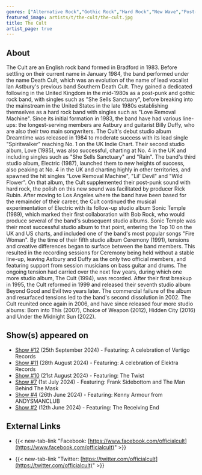 ```yaml
---
genres: ["Alternative Rock","Gothic Rock","Hard Rock","New Wave","Post-Punk","Rock"]
featured_image: artists/t/the-cult/the-cult.jpg
title: The Cult
artist_page: true
---
```

## About

The Cult are  an English rock band formed in Bradford in 1983. Before settling on their current name in January 1984, the band performed under the name Death Cult, which was an evolution of the name of lead vocalist Ian Astbury's previous band Southern Death Cult. They gained a dedicated following in the United Kingdom in the mid-1980s as a post-punk and gothic rock band, with singles such as "She Sells Sanctuary", before breaking into the mainstream in the United States in the late 1980s establishing themselves as a hard rock band with singles such as "Love Removal Machine". Since its initial formation in 1983, the band have had various line-ups: the longest-serving members are Astbury and guitarist Billy Duffy, who are also their two main songwriters.
The Cult's debut studio album Dreamtime was released in 1984 to moderate success with its lead single "Spiritwalker" reaching No. 1 on the UK Indie Chart. Their second studio album, Love (1985), was also successful, charting at No. 4 in the UK and including singles such as "She Sells Sanctuary" and "Rain". The band's third studio album, Electric (1987), launched them to new heights of success, also peaking at No. 4 in the UK and charting highly in other territories, and spawned the hit singles "Love Removal Machine", "Lil' Devil" and "Wild Flower". On that album, the Cult supplemented their post-punk sound with hard rock, the polish on this new sound was facilitated by producer Rick Rubin. After moving to Los Angeles where the band have been based for the remainder of their career, the Cult continued the musical experimentation of Electric with its follow-up studio album Sonic Temple (1989), which marked their first collaboration with Bob Rock, who would produce several of the band's subsequent studio albums. Sonic Temple was their most successful studio album to that point, entering the Top 10 on the UK and US charts, and included one of the band's most popular songs "Fire Woman".
By the time of their fifth studio album Ceremony (1991), tensions and creative differences began to surface between the band members. This resulted in the recording sessions for Ceremony being held without a stable line-up, leaving Astbury and Duffy as the only two official members, and featuring support from session musicians on bass guitar and drums. The ongoing tension had carried over the next few years, during which one more studio album, The Cult (1994), was recorded. After their first breakup in 1995, the Cult reformed in 1999 and released their seventh studio album Beyond Good and Evil two years later. The commercial failure of the album and resurfaced tensions led to the band's second dissolution in 2002. The Cult reunited once again in 2006, and have since released four more studio albums: Born into This (2007), Choice of Weapon (2012), Hidden City (2016) and Under the Midnight Sun (2022).

## Show(s) appeared on

- [Show #12](/shows/featuring-a-celebration-of-vertigo-records/) (25th September 2024) - Featuring: A celebration of Vertigo Records
- [Show #11](/shows/featuring-a-celebration-of-elektra-records/) (28th August 2024) - Featuring: A celebration of Elektra Records
- [Show #10](/shows/featuring-the-twist/) (21st August 2024) - Featuring: The Twist
- [Show #7](/shows/featuring-frank-sidebottom-and-the-man-behind-the-mask/) (1st July 2024) - Featuring: Frank Sidebottom and The Man Behind The Mask
- [Show #4](/shows/featuring-kenny-armour-from-andysmanclub/) (26th June 2024) - Featuring: Kenny Armour from ANDYSMANCLUB
- [Show #2](/shows/featuring-the-receiving-end/) (12th June 2024) - Featuring: The Receiving End

## External Links

- {{< new-tab-link "Facebook: [https://www.facebook.com/officialcult](https://www.facebook.com/officialcult)" >}}


- {{< new-tab-link "Twitter: [https://twitter.com/officialcult](https://twitter.com/officialcult)" >}}


